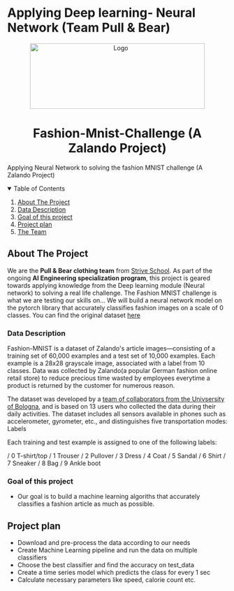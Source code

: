# Applying Deep learning- Neural Network (Team Pull & Bear)


<p align="center">
  <a href="https://github.com/othneildrew/Best-README-Template">
    <img src="https://user-images.githubusercontent.com/27528504/120189327-7e10d200-c217-11eb-9c1c-1f7721fb2d4f.png" alt="Logo" width="400" height="150">
  </a>

  <h1 align="center">Fashion-Mnist-Challenge (A Zalando Project) </h1>


Applying Neural Network to solving the fashion MNIST challenge (A Zalando Project) 



<!-- TABLE OF CONTENTS -->
<details open="open">
  <summary>Table of Contents</summary>
  <ol>
    <li>
      <a href="#about-the-project">About The Project</a>
    </li>
    <li>
      <a href="#data-description">Data Description</a>
    </li>
    <li>
      <a href="#goal-of-this-project">Goal of this project</a>
    </li>
    <li>
      <a href="#project-plan">Project plan</a>
    </li>
    <li>
      <a href="#the-team">The Team</a>
    </li>
  </ol>
</details>


<!-- ABOUT THE PROJECT -->
## About The Project
We are the **Pull & Bear clothing team** from [Strive School](https://strive.school/). As part of the ongoing **AI Engineering specialization program**, this project is geared towards applying knowledge from the Deep learning module (Neural network) to solving a real life challenge. The Fashion MNIST challenge is what we are testing our skills on... We will build a neural network model on the pytorch library that accurately classifies fashion images on a scale of 0 classes. You can find the original dataset [here](https://www.kaggle.com/zalando-research/fashionmnist/notebooks)



<!-- GETTING STARTED -->

### Data Description

Fashion-MNIST is a dataset of Zalando's article images—consisting of a training set of 60,000 examples and a test set of 10,000 examples. Each example is a 28x28 grayscale image, associated with a label from 10 classes. Data was collected by Zalando(a popular German fashion online retail store) to reduce precious time wasted by employees everytime a product is returned by the customer for numerous reason.

The dataset was developed by a [team of collaborators from the Univsersity of Bologna](https://tempesta.cs.unibo.it/projects/us-tm2017/tutorial.html#raw_data), and is based on 13 users who collected the data during their daily activities. The dataset includes all sensors available in phones such as accelerometer, gyrometer, etc., and distinguishes five transportation modes: 
Labels

Each training and test example is assigned to one of the following labels:

/ 0 T-shirt/top
/ 1 Trouser
/ 2 Pullover
/ 3 Dress
/ 4 Coat
/ 5 Sandal
/ 6 Shirt
/ 7 Sneaker
/ 8 Bag
/ 9 Ankle boot


### Goal of this project
* Our goal is to build a machine learning algoriths that accurately classifies a fashion article as much as possible.  


## Project plan

* Download and pre-process the data according to our needs
* Create Machine Learning pipeline and run the data on multiple classifiers
* Choose the best classifier and find the accuracy on test_data
* Create a time series model which predicts the class for every 1 sec
* Calculate necessary parameters like speed, calorie count etc.

